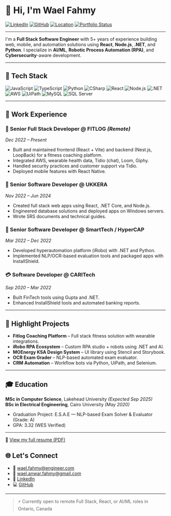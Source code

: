 # 👋 Hi, I'm Wael Fahmy

[![LinkedIn](https://img.shields.io/badge/LinkedIn-wael--fahmy-blue?logo=linkedin)](https://linkedin.com/in/wael-fahmy)
[![GitHub](https://img.shields.io/badge/GitHub-wael--fahmy-181717?logo=github)](https://github.com/wael-fahmy)
[![Location](https://img.shields.io/badge/Location-Ontario,%20Canada-lightgrey?logo=google-maps)](https://www.google.com/maps/place/Ontario,+Canada)
[![Portfolio Status](https://img.shields.io/badge/Open%20to-Remote%20Roles-green)]()

---

I'm a **Full Stack Software Engineer** with 5+ years of experience building web, mobile, and automation solutions using **React**, **Node.js**, **.NET**, and **Python**. I specialize in **AI/ML**, **Robotic Process Automation (RPA)**, and **Cybersecurity**-aware development.

---

## 🚀 Tech Stack

![JavaScript](https://img.shields.io/badge/-JavaScript-F7DF1E?logo=javascript&logoColor=black)
![TypeScript](https://img.shields.io/badge/-TypeScript-3178C6?logo=typescript&logoColor=white)
![Python](https://img.shields.io/badge/-Python-3776AB?logo=python&logoColor=white)
![CSharp](https://img.shields.io/badge/-C%23-239120?logo=c-sharp&logoColor=white)
![React](https://img.shields.io/badge/-React-61DAFB?logo=react&logoColor=black)
![Node.js](https://img.shields.io/badge/-Node.js-339933?logo=node.js&logoColor=white)
![.NET](https://img.shields.io/badge/-.NET-512BD4?logo=dotnet&logoColor=white)
![AWS](https://img.shields.io/badge/-AWS-232F3E?logo=amazon-aws&logoColor=white)
![UiPath](https://img.shields.io/badge/-UiPath-FF6C37?logo=uipath&logoColor=white)
![MySQL](https://img.shields.io/badge/-MySQL-4479A1?logo=mysql&logoColor=white)
![SQL Server](https://img.shields.io/badge/-SQL%20Server-CC2927?logo=microsoft-sql-server&logoColor=white)

---

## 💼 Work Experience

### 🔧 Senior Full Stack Developer @ FITLOG *(Remote)*  
*Dec 2022 – Present*  
- Built and maintained frontend (React + Vite) and backend (Nest.js, LoopBack) for a fitness coaching platform.
- Integrated AWS, wearable health data, Tidio (chat), Loom, Giphy.
- Handled security practices and customer support via Tidio.
- Deployed mobile features with React Native.

### 🏢 Senior Software Developer @ UKKERA  
*Nov 2022 – Jun 2024*  
- Created full stack web apps using React, .NET Core, and Node.js.
- Engineered database solutions and deployed apps on Windows servers.
- Wrote SRS documents and technical guides.

### 🤖 Senior Software Developer @ SmartTech / HyperCAP  
*Mar 2022 – Dec 2022*  
- Developed hyperautomation platform (iRobo) with .NET and Python.
- Implemented NLP/OCR-based evaluation tools and packaged apps with InstallShield.

### 💳 Software Developer @ CARITech  
*Sep 2020 – Mar 2022*  
- Built FinTech tools using Gupta and .NET.
- Enhanced InstallShield tools and automated banking reports.

---

## 🧠 Highlight Projects

- **Fitlog Coaching Platform** – Full stack fitness solution with wearable integrations.
- **iRobo RPA Ecosystem** – Custom RPA studio + robots using .NET and AI.
- **MOEnergy KSA Design System** – UI library using Stencil and Storybook.
- **OCR Exam Grader** – NLP-based automated exam evaluator.
- **CRM Automation** – Workflow bots via Python, UiPath, and Selenium.

---

## 🎓 Education

**MSc in Computer Science**, Lakehead University *(Expected Sep 2025)*  
**BSc in Electrical Engineering**, Cairo University *(May 2020)*  
- Graduation Project: E.S.A.E — NLP-based Exam Solver & Evaluator (Grade: A)
- GPA: 3.32 (WES Verified)

---
📄 [View my full resume (PDF)](https://drive.google.com/file/d/11x2qbvcQPMLEUS8akBXk7bBqhAJvsh_a/view?usp=sharing)

## 🌐 Let's Connect

- 📧 wael.fahmy@engineer.com  
- 📧 wael.anwar.fahmy@gmail.com  
- 🔗 [LinkedIn](https://linkedin.com/in/wael-fahmy)  
- 💻 [GitHub](https://github.com/wael-fahmy)

---

> ⚡ Currently open to remote Full Stack, React, or AI/ML roles in Ontario, Canada
